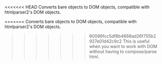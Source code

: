 <<<<<<< HEAD
Converts bare objects to DOM objects, compatible with htmlparser2's DOM objects.

=======
Converts bare objects to DOM objects, compatible with htmlparser2's DOM objects.

>>>>>>> 80086fcc5df8b4668ad26f755b2927e01d42c9c2
This is useful when you want to work with DOM without having to compose/parse html.